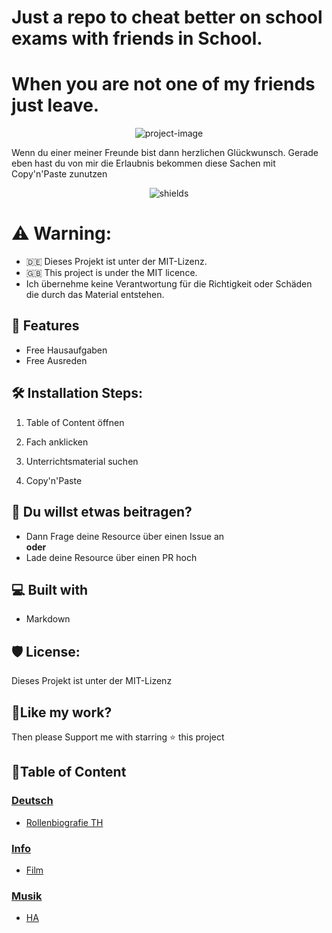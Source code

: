 # Just a repo to cheat better on school exams with friends in School.

# When you are not one of my friends just leave.

<p align="center"><img src="https://socialify.git.ci/CEOXeon/School-Cheater/image?name=1&amp;owner=1&amp;pattern=Solid&amp;stargazers=1&amp;theme=Dark" alt="project-image"></p>

<p id="description">Wenn du einer meiner Freunde bist dann herzlichen Glückwunsch. Gerade eben hast du von mir die Erlaubnis bekommen diese Sachen mit Copy'n'Paste zunutzen</p>

<p align="center"><img src="https://img.shields.io/github/license/CEOXeon/School-Cheater?color=red" alt="shields"></p>


# ⚠️ Warning: 
* 🇩🇪 Dieses Projekt ist unter der MIT-Lizenz.
* 🇬🇧 This project is under the MIT licence.
* Ich übernehme keine Verantwortung für die Richtigkeit oder Schäden die durch das Material entstehen.


  
<h2>🧐 Features</h2>

*   Free Hausaufgaben
*   Free Ausreden

## 🛠️ Installation Steps:

1. Table of Content öffnen

2. Fach anklicken

3. Unterrichtsmaterial suchen

4. Copy'n'Paste

## 🍰 Du willst etwas beitragen?
* Dann Frage deine Resource über einen Issue an<br/>
**oder** <br/>
* Lade deine Resource über einen PR hoch
  
  
## 💻 Built with

*   Markdown

## 🛡️ License:

Dieses Projekt ist unter der MIT-Lizenz

## 💖Like my work?

Then please Support me with starring ⭐ this project


## 📖Table of Content

### **[Deutsch](https://github.com/CEOXeon/School-Cheater/tree/main/Deutsch)**

* [Rollenbiografie TH](https://github.com/CEOXeon/School-Cheater/blob/main/Deutsch/Rollenbiografie%20Tempelherr.md)

### **[Info](https://github.com/CEOXeon/School-Cheater/tree/main/Info/)**
* [Film](https://github.com/CEOXeon/School-Cheater/blob/main/Info/film_query.py)

### **[Musik](https://github.com/CEOXeon/School-Cheater/tree/main/Musik)**
* [HA](https://github.com/CEOXeon/School-Cheater/blob/main/Musik/HA.md)

